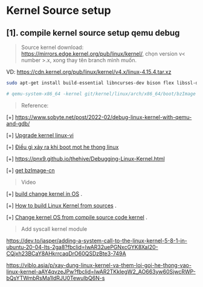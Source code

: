 # Kernel Source setup

## [1]. compile kernel source setup qemu debug

>Source kernel download: https://mirrors.edge.kernel.org/pub/linux/kernel/, chọn version v< number >.x, xong thay tên branch mình muốn.

VD: https://cdn.kernel.org/pub/linux/kernel/v4.x/linux-4.15.4.tar.xz


```bash
sudo apt-get install build-essential libncurses-dev bison flex libssl-dev libelf-dev

# qemu-system-x86_64 -kernel git/kernel/linux/arch/x86_64/boot/bzImage -initrd ramdisk.img -s -append "console=ttyS0" -nographic

```

> Reference:

[+] https://www.sobyte.net/post/2022-02/debug-linux-kernel-with-qemu-and-gdb/

[+] [Upgrade kernel linux-vi](https://cloudcraft.info/huong-dan-upgrade-kernel-linux/)

[+] [Điều gì xảy ra khi boot mot he thong linux](https://cloudcraft.info/nhung-gi-da-xay-ra-khi-boot-mot-he-thong-linux/)

[+] https://pnx9.github.io/thehive/Debugging-Linux-Kernel.html

[+] [get bzImage-cn](https://kviccn.github.io/posts/2021/08/linux-%E5%86%85%E6%A0%B8%E7%BC%96%E8%AF%91%E5%8F%8A%E8%BF%90%E8%A1%8C/)

> Video 

[+] [build change kernel in OS](https://www.youtube.com/watch?v=cAWqWB2wVZc) .

[+] [How to build Linux Kernel from sources](https://www.youtube.com/watch?v=1gEFYoGUFxM&t=30s) .

[+] [Change kernel OS from compile source code kernel](https://www.youtube.com/watch?v=E4yRcmQqvWM) . 

> Add syscall kernel module

https://dev.to/jasper/adding-a-system-call-to-the-linux-kernel-5-8-1-in-ubuntu-20-04-lts-2ga8?fbclid=IwAR32uePGNxcGYK8XaI20-CQjxh23BCaY8AHkrrcaqDrO60QSDzBte3-749A

https://viblo.asia/p/xay-dung-linux-kernel-va-them-loi-goi-he-thong-vao-linux-kernel-aAY4qvzeJPw?fbclid=IwAR2TKkIegW2_AO663yw60SjwcRWP-bQsYTWmbRsMa1ldRJU0TewuIbQ6N-s

